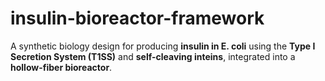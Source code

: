 # insulin-bioreactor-framework
A synthetic biology design for producing **insulin in E. coli** using the **Type I Secretion System (T1SS)**   and **self-cleaving inteins**, integrated into a **hollow-fiber bioreactor**.

